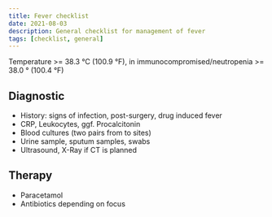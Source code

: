```yaml
---
title: Fever checklist
date: 2021-08-03
description: General checklist for management of fever
tags: [checklist, general]
---
```


Temperature >= 38.3 °C (100.9 °F), in immunocompromised/neutropenia >= 38.0 ° (100.4 °F)

## Diagnostic

- History: signs of infection, post-surgery, drug induced fever
- CRP, Leukocytes, ggf. Procalcitonin
- Blood cultures (two pairs from to sites)
- Urine sample, sputum samples, swabs
- Ultrasound, X-Ray if CT is planned

## Therapy

- Paracetamol
- Antibiotics depending on focus
